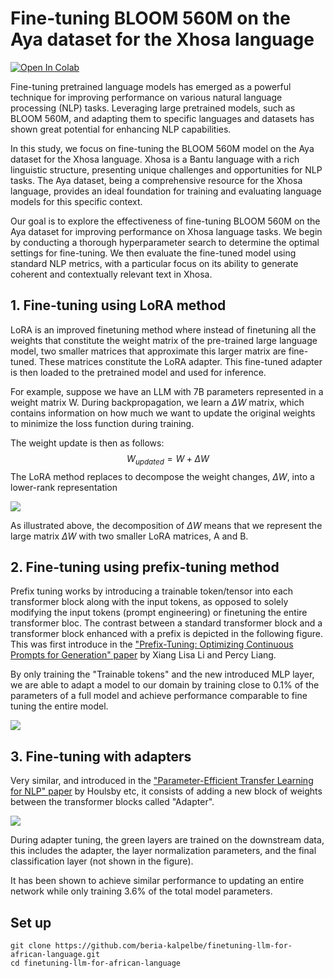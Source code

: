 # Fine-tuning BLOOM 560M on the Aya dataset for the Xhosa language
<a href="https://drive.google.com/file/d/1P9yINwr2JJS0LHUwEsrtFvo59LSWDBGA/view?usp=sharing">
<img src="https://colab.research.google.com/assets/colab-badge.svg" alt="Open In Colab" alt="Open In Colab"/>
</a>

Fine-tuning pretrained language models has emerged as a powerful technique for improving performance on various natural language processing (NLP) tasks. Leveraging large pretrained models, such as BLOOM 560M, and adapting them to specific languages and datasets has shown great potential for enhancing NLP capabilities.

In this study, we focus on fine-tuning the BLOOM 560M model on the Aya dataset for the Xhosa language. Xhosa is a Bantu language with a rich linguistic structure, presenting unique challenges and opportunities for NLP tasks. The Aya dataset, being a comprehensive resource for the Xhosa language, provides an ideal foundation for training and evaluating language models for this specific context.

Our goal is to explore the effectiveness of fine-tuning BLOOM 560M on the Aya dataset for improving performance on Xhosa language tasks. We begin by conducting a thorough hyperparameter search to determine the optimal settings for fine-tuning. We then evaluate the fine-tuned model using standard NLP metrics, with a particular focus on its ability to generate coherent and contextually relevant text in Xhosa.

## 1. Fine-tuning using LoRA method
LoRA is an improved finetuning method where instead of finetuning all the weights that constitute the weight matrix of the pre-trained large language model, two smaller matrices that approximate this larger matrix are fine-tuned. These matrices constitute the LoRA adapter. This fine-tuned adapter is then loaded to the pretrained model and used for inference.

For example, suppose we have an LLM with 7B parameters represented in a weight matrix W. During backpropagation, we learn a $\Delta W$ matrix, which contains information on how much we want to update the original weights to minimize the loss function during training.

The weight update is then as follows:
$$
    W_{updated} = W + \Delta W
$$
The LoRA method replaces to decompose the weight changes, $\Delta W$, into a lower-rank representation

<img src="https://substackcdn.com/image/fetch/f_auto,q_auto:good,fl_progressive:steep/https%3A%2F%2Fsubstack-post-media.s3.amazonaws.com%2Fpublic%2Fimages%2F5dfbd169-eb7e-41e1-a050-556ccd6fb679_1600x672.png">


As illustrated above, the decomposition of $\Delta W$ means that we represent the large matrix $\Delta W$ with two smaller LoRA matrices, A and B.

## 2. Fine-tuning using prefix-tuning method
Prefix tuning works by introducing a trainable token/tensor into each transformer block along with the input tokens, as opposed to solely modifying the input tokens (prompt engineering) or finetuning the entire transformer bloc. The contrast between a standard transformer block and a transformer block enhanced with a prefix is depicted in the following figure. This was first introduce in the ["Prefix-Tuning: Optimizing Continuous Prompts for Generation" paper](https://arxiv.org/abs/2101.00190) by Xiang Lisa Li and Percy Liang.

By only training the "Trainable tokens" and the new introduced MLP layer, we are able to adapt a model to our domain by training close to 0.1% of the parameters of a full model and achieve performance comparable to fine tuning the entire model.

<img src="https://miro.medium.com/v2/resize:fit:932/1*fs6UQu4LSXybYC43IMJv1w.png">

## 3. Fine-tuning with adapters
Very similar, and introduced in the ["Parameter-Efficient Transfer Learning for NLP" paper](https://arxiv.org/abs/1902) by Houlsby etc, it consists of adding a new block of weights between the transformer blocks called "Adapter".

<img src="https://substackcdn.com/image/fetch/f_auto,q_auto:good,fl_progressive:steep/https%3A%2F%2Fsubstack-post-media.s3.amazonaws.com%2Fpublic%2Fimages%2F1ef3bc00-ff4c-4c5a-bb6a-02cec0a76ab1_1698x874.png" />

During adapter tuning, the green layers are trained on the downstream data, this includes the adapter, the layer normalization parameters, and the final classification layer (not shown in the figure).

It has been shown to achieve similar performance to updating an entire network while only training 3.6% of the total model parameters.


## Set up
    git clone https://github.com/beria-kalpelbe/finetuning-llm-for-african-language.git
    cd finetuning-llm-for-african-language
